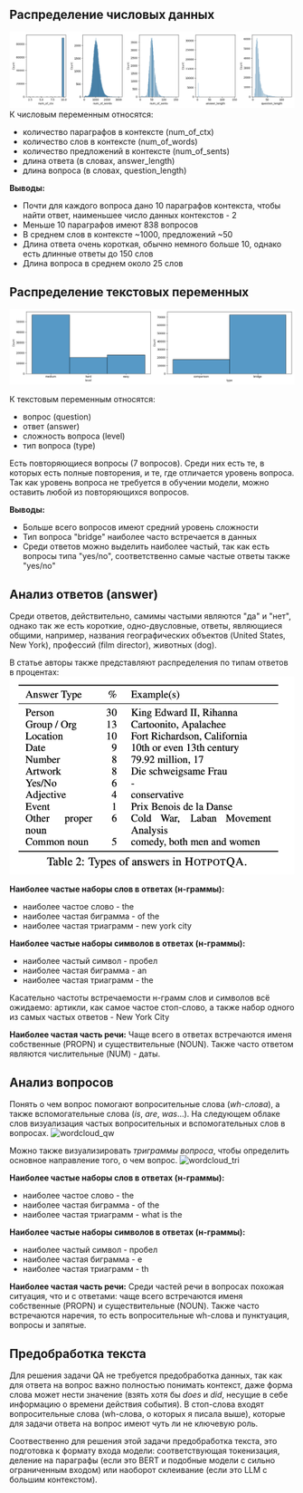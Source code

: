 ## Распределение числовых данных
![distribution_of_numbers](images/distribution_of_numbers.png)
К числовым переменным относятся:
- количество параграфов в контексте (num_of_ctx)
- количество слов в контексте (num_of_words)
- количество предложений в контексте (num_of_sents)
- длина ответа (в словах, answer_length)
- длина вопроса (в словах, question_length)

__Выводы:__
- Почти для каждого вопроса дано 10 параграфов контекста, чтобы найти ответ, наименьшее число данных контекстов - 2
- Меньше 10 параграфов имеют 838 вопросов
- В среднем слов в контексте ~1000, предложений ~50
- Длина ответа очень короткая, обычно немного больше 10, однако есть длинные ответы до 150 слов
- Длина вопроса в среднем около 25 слов

## Распределение текстовых переменных
![distribution_of_type_level](images/distribution_of_level_type.png)

К текстовым переменным относятся:
- вопрос (question)
- ответ (answer)
- сложность вопроса (level)
- тип вопроса (type)

Есть повторяющиеся вопросы (7 вопросов). Среди них есть те, в которых есть полные повторения, и те, где отличается уровень вопроса. Так как уровень вопроса не требуется в обучении модели, можно оставить любой из повторяющихся вопросов.

__Выводы:__
- Больше всего вопросов имеют средний уровень сложности
- Тип вопроса "bridge" наиболее часто встречается в данных
- Среди ответов можно выделить наиболее частый, так как есть вопросы типа "yes/no", соответственно самые частые ответы также "yes/no"

## Анализ ответов (answer)
Среди ответов, действительно, самимы частыми являются "да" и "нет", однако так же есть короткие, одно-двусловные, ответы, являющиеся общими, например, названия географических объектов (United States, New York), профессий (film director), животных (dog).

В статье авторы также представляют распределения по типам ответов в процентах:
![answer_types](images/answers_types.png)

__Наиболее частые наборы слов в ответах (н-граммы):__
- наиболее частое слово - the
- наиболее частая биграмма - of the
- наиболее частая триаграмм - new york city

__Наиболее частые наборы символов в ответах (н-граммы):__
- наиболее частый символ - пробел
- наиболее частая биграмма - an
- наиболее частая триаграмм - the

Касательно частоты встречаемости н-грамм слов и символов всё ожидаемо: артикли, как самое частое стоп-слово, а также набор одного из самых частых ответов - New York City

__Наиболее частая часть речи:__
Чаще всего в ответах встречаются именя собственные (PROPN) и существительные (NOUN). Также часто ответом являются числительные (NUM) - даты.

## Анализ вопросов
Понять о чем вопрос помогают вопросительные слова (_wh-слова_), а также вспомогательные слова (_is_, _are_, _was_...). На следующем облаке слов визуализация частых вопросительных и вспомогательных слов в вопросах.
![wordcloud_qw](images/question_words_cloud.png)

Можно также визуализировать _триграммы вопроса_, чтобы определить основное направление того, о чем вопрос.
![wordcloud_tri](images/question_trigrams_cloud.png)

__Наиболее частые наборы слов в ответах (н-граммы):__
- наиболее частое слово - the
- наиболее частая биграмма - of the
- наиболее частая триаграмм - what is the

__Наиболее частые наборы символов в ответах (н-граммы):__
- наиболее частый символ - пробел
- наиболее частая биграмма - e
- наиболее частая триаграмм -  th

__Наиболее частая часть речи:__
Среди частей речи в вопросах похожая ситуация, что и с ответами:
чаще всего встречаются именя собственные (PROPN) и существительные (NOUN). Также часто встречаются наречия, то есть вопросительные wh-слова и пунктуация, вопросы и запятые.

## Предобработка текста

Для решения задачи QA не требуется предобработка данных, так как для ответа на вопрос важно полностью понимать контекст, даже форма слова может нести значение (взять хотя бы _does_ и _did_, несущие в себе информацию о времени действия события). В стоп-слова входят вопросительные слова (wh-слова, о которых я писала выше), которые для задачи ответа на вопрос имеют чуть ли не ключевую роль.

Соотвественно для решения этой задачи предобработка текста, это подготовка к формату входа модели: соответствующая токенизация, деление на параграфы (если это BERT и подобные модели с сильно ограниченным входом) или наоборот склеивание (если это LLM с большим контекстом).
